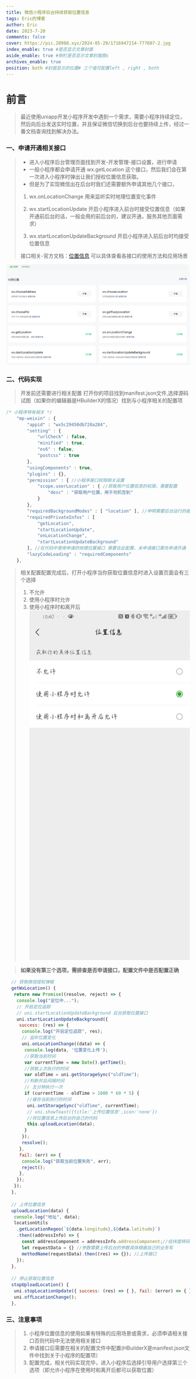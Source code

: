 ```yaml
---
title: 微信小程序后台持续获取位置信息
tags: Eric的博客
author: Eric
date: 2023-7-20
comments: false
cover: https://pic.20988.xyz/2024-05-29/1716947214-777607-2.jpg  
index_enable: true #是否显示文章封面
aside_enable: true #侧栏是否显示文章封面图s
archives_enable: true 
position: both #封面显示的位置# 三个值可配置left , right , both 
---
```

# []()[]()前言

> 最近使用uniapp开发小程序开发中遇到一个需求，需要小程序持续定位，然后向后台发送实时位置，并且保证微信切换到后台也要持续上传，经过一番文档查询找到解决办法。

### 一、申请开通相关接口

> - 进入小程序后台管理页面找到开发-开发管理-接口设置，进行申请
> - 一般小程序都会申请开通 wx.getLocation 这个接口，然后我们会在第一次进入小程序时弹出让我们授权位置信息获取。
> - 但是为了实现微信出在后台时我们还需要额外申请其他几个接口，
>
> 1. wx.onLocationChange  用来监听实时地理位置变化事件
>
> 2. wx.startLocationUpdate 开启小程序进入前台时接受位置信息（如果开通前后台的话，一般会用的前后台的，建议开通，服务其他页面需求）
>
> 3. wx.startLocationUpdateBackground 开启小程序进入前后台时均接受位置信息
>
> 接口相关-官方文档：[位置信息](https://developers.weixin.qq.com/miniprogram/dev/api/location/wx.startLocationUpdateBackground.html) 可以具体查看各接口的使用方法和应用场景

![配置](/images/小程序应用常活上传位置信息/1-1.png)

### 二、代码实现

> 开发前还需要进行相关配置
> 打开你的项目找到manifest.json文件,选择源码试图（如果你的编辑器是HBuilderX的情况）找到与小程序相关的配置项

```js
/* 小程序特有相关 */
    "mp-weixin" : {
        "appid" : "wx5c29450db720a284",
        "setting" : {
            "urlCheck" : false,
            "minified" : true,
            "es6" : false,
            "postcss" : true
        },
        "usingComponents" : true,
        "plugins" : {},
        "permission" : { //小程序接口权限相关设置
            "scope.userLocation" : { //获取用户位置信息的权限，需要配置
                "desc" : "获取用户位置，用于司机签到"
            }
        },
        "requiredBackgroundModes" : [ "location" ], //申明需要后台运行的能力，类型为数组，目前支持audio后台音乐播放，location 后台定位
        "requiredPrivateInfos" : [ 
            "getLocation",
            "startLocationUpdate",
            "onLocationChange",
            "startLocationUpdateBackground"
        ], //在代码中使用申请的地理位置接口 需要在此配置，未申请接口需先申请开通
        "lazyCodeLoading" : "requiredComponents"
    },

```

> 相关配置配置完成后，打开小程序当你获取位置信息时进入设置页面会有三个选择
>
> 1. 不允许
> 2. 使用小程序时允许
> 3. 使用小程序时和离开后
![位置设置选择](/images/小程序应用常活上传位置信息/1-2.jpg)

> **如果没有第三个选项，需排查是否申请接口，配置文件中是否配置正确**

```js
  // 获取微信授权弹框
  getWxLocation() {
   return new Promise((resolve, reject) => {
    console.log("定位中...");
    // 开启定位追踪
    // uni.startLocationUpdateBackground 后台获取位置接口
    uni.startLocationUpdateBackground({
     success: (res) => {
      console.log("开启定位追踪", res);
      // 监听位置变化
      uni.onLocationChange((data) => {
       console.log(data, '位置变化上传');
       //获取当前时间
       var currentTime = new Date().getTime();
       //获取上次执行的时间
       var oldTime = uni.getStorageSync("oldTime");
       //判断并且间隔时间
       // 五分钟执行一次
       if (currentTime - oldTime > 1000 * 60 * 5) {
        //缓存当前执行的时间
        uni.setStorageSync("oldTime", currentTime);
        // uni.showToast({title:'上传位置信息',icon:'none'})
        //将位置信息上传后台的自己的代码
        this.uploadLocation(data);
       }
      });
      resolve();
     },
     fail: (err) => {
      console.log("获取当前位置失败", err);
      reject();
     },
    });
   });
  },

  // 上传位置信息
  uploadLocation(data) {
   console.log("地址", data);
   locationUtils
    .getLocationRegeo(`${data.longitude},${data.latitude}`)
    .then((addressInfo) => {
      const addressComponent = addressInfo.addressComponent;//经纬度转码后信息
      let requestData = {} //参数需要上传后台的参数具体根据自己的业务写
      methodName(requestData).then((res) => {}); //上传接口
    });
  },

  // 停止获取位置信息
  stopUploadLocation() {
   uni.stopLocationUpdate({ success: (res) => { }, fail: (error) => { } });
   uni.offLocationChange();
  },

```

### 三、注意事项
>
>1. 小程序位置信息的使用如果有特殊的应用场景或需求，必须申请相关接口否则代码中无法使用相关接口
>2. 申请接口后需要在相关的配置文件中配置(HBuilderX是manifest.json文件中找到关于小程序的配置项）
>3. 配置完成，相关代码实现完毕，进入小程序后选择引导用户选择第三个选项（即允许小程序在使用时和离开后都可以获取位置）
